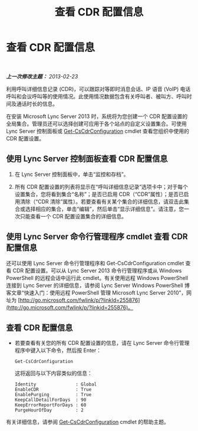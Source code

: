 ﻿---
title: 查看 CDR 配置信息
TOCTitle: 查看 CDR 配置信息
ms:assetid: 77bd553f-da89-4c84-a5d0-2f7e91d04383
ms:mtpsurl: https://technet.microsoft.com/zh-cn/library/JJ688096(v=OCS.15)
ms:contentKeyID: 49888469
ms.date: 05/19/2016
mtps_version: v=OCS.15
ms.translationtype: HT
---

# 查看 CDR 配置信息

 

_**上一次修改主题：** 2013-02-23_

利用呼叫详细信息记录 (CDR)，可以跟踪对等即时消息会话、IP 语音 (VoIP) 电话呼叫和会议呼叫等的使用情况。此使用情况数据包含有关呼叫者、被叫方、呼叫时间及通话时长的信息。

在安装 Microsoft Lync Server 2013 时，系统将为您创建一个 CDR 配置设置的全局集合。管理员还可以选择创建可应用于各个站点的自定义设置集合。可使用 Lync Server 控制面板或 [Get-CsCdrConfiguration](get-cscdrconfiguration.md) cmdlet 查看您组织中使用的 CDR 配置设置。

## 使用 Lync Server 控制面板查看 CDR 配置信息

1.  在 Lync Server 控制面板中，单击“监控和存档”。

2.  所有 CDR 配置设置的列表将显示在“呼叫详细信息记录”选项卡中；对于每个设置集合，您将看到集合“名称”；是否已启用 CDR（“CDR”属性）；是否已启用清除（“CDR 清除”属性）。若要查看有关某个集合的详细信息，请双击此集合或选择相应的集合，单击“编辑”，然后单击“显示详细信息”。请注意，您一次只能查看一个 CDR 配置设置集合的详细信息。

## 使用 Lync Server 命令行管理程序 cmdlet 查看 CDR 配置信息

还可以使用 Lync Server 命令行管理程序和 Get-CsCdrConfiguration cmdlet 查看 CDR 配置设置。可以从 Lync Server 2013 命令行管理程序或从 Windows PowerShell 的远程会话中运行此 cmdlet。有关使用远程 Windows PowerShell 连接到 Lync Server 的详细信息，请参阅 Lync Server Windows PowerShell 博客文章“快速入门：使用远程 PowerShell 管理 Microsoft Lync Server 2010”，网址为 [http://go.microsoft.com/fwlink/p/?linkId=255876](http://go.microsoft.com/fwlink/p/?linkid=255876)。

## 查看 CDR 配置信息

  - 若要查看有关您的所有 CDR 配置设置的信息，请在 Lync Server 命令行管理程序中键入以下命令，然后按 Enter：
    
        Get-CsCdrConfiguration
    
    这将返回与以下内容类似的信息：
    
        Identity               : Global
        EnableCDR              : True
        EnablePurging          : True
        KeepCallDetailForDays  : 90
        KeepErrorReportForDays : 60
        PurgeHourOfDay         : 2

有关详细信息，请参阅 [Get-CsCdrConfiguration](get-cscdrconfiguration.md) cmdlet 的帮助主题。

